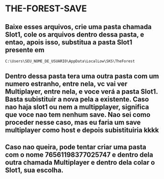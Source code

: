 ﻿# THE-FOREST-SAVE

## Baixe esses arquivos, crie uma pasta chamada Slot1, cole os arquivos dentro dessa pasta, e entao, apois isso, substitua a pasta Slot1 presente em 
```
C:\Users\SEU_NOME_DE_USUARIO\AppData\LocalLow\SKS\TheForest
```
## Dentro dessa pasta tera uma outra pasta com um numero estranho, entre nela, vc vai ver Multiplayer, entre nela, e voce verá a pasta Slot1. Basta subistituir a nova pela a existente. Caso nao haja slot1 ou nem a multipplayer, significa que voce nao tem nenhum save. Nao sei como proceder nesse caso, mas eu faria um save multiplayer como host e depois subistituiria kkkk

## Caso nao queira, pode tentar criar uma pasta com o nome 76561198377025747 e dentro dela outra chamada Multiplayer e dentro dela colar o Slot1, sua escolha.
